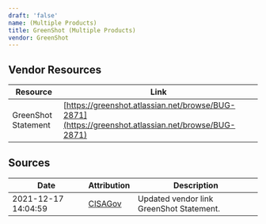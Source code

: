 ```yaml
---
draft: 'false'
name: (Multiple Products)
title: GreenShot (Multiple Products)
vendor: GreenShot
---
```


## Vendor Resources
| Resource | Link |
| --- | --- |
| GreenShot Statement | [https://greenshot.atlassian.net/browse/BUG-2871](https://greenshot.atlassian.net/browse/BUG-2871) |



## Sources
| Date | Attribution | Description |
| --- | --- | --- |
| 2021-12-17 14:04:59 | [CISAGov](https://raw.githubusercontent.com/cisagov/log4j-affected-db/develop/README.md) | Updated vendor link GreenShot Statement.  |
